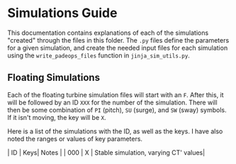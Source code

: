 # Simulations Guide

This documentation contains explanations of each of the simulations "created" through the files in this folder. The `.py` files define the parameters for a given simulation, and create the needed input files for each simulation using the `write_padeops_files` function in `jinja_sim_utils.py`.

## Floating Simulations

Each of the floating turbine simulation files will start with an `F`. After this, it will be followed by an ID `XXX` for the number of the simulation. There will then be some combination of `PI` (pitch), `SU` (surge), and `SW` (sway) symbols. If it isn't moving, the key will be `X`.

Here is a list of the simulations with the ID, as well as the keys. I have also noted the ranges or values of key parameters. 

| ID  | Keys| Notes                                | 
| 000 | X   | Stable simulation, varying CT' values|
